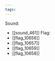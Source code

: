 ```yaml
---
tags:
---
```

Sound:
- [[sound_461]]
Flag:
- [[flag_10656]]
- [[flag_10657]]
- [[flag_10659]]
- [[flag_10658]]
